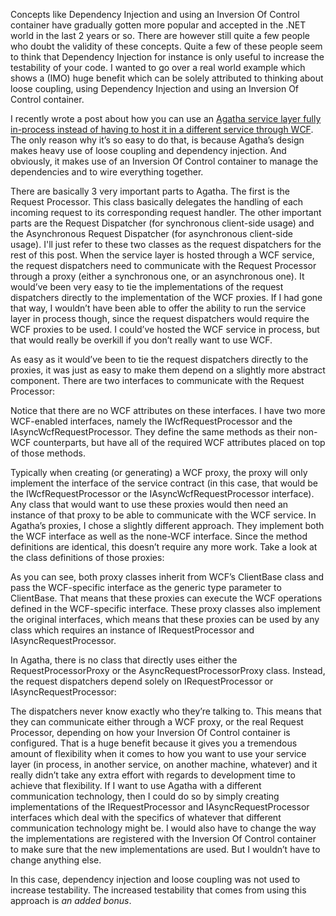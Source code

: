 Concepts like Dependency Injection and using an Inversion Of Control container have gradually gotten more popular and accepted in the .NET world in the last 2 years or so. There are however still quite a few people who doubt the validity of these concepts. Quite a few of these people seem to think that Dependency Injection for instance is only useful to increase the testability of your code. I wanted to go over a real world example which shows a (IMO) huge benefit which can be solely attributed to thinking about loose coupling, using Dependency Injection and using an Inversion Of Control container.

I recently wrote a post about how you can use an <a href="/blog/2009/12/running-an-agatha-service-layer-in-process-without-wcf/" target="_blank">Agatha service layer fully in-process instead of having to host it in a different service through WCF</a>. The only reason why it’s so easy to do that, is because Agatha’s design makes heavy use of loose coupling and dependency injection. And obviously, it makes use of an Inversion Of Control container to manage the dependencies and to wire everything together.

There are basically 3 very important parts to Agatha. The first is the Request Processor. This class basically delegates the handling of each incoming request to its corresponding request handler. The other important parts are the Request Dispatcher (for synchronous client-side usage) and the Asynchronous Request Dispatcher (for asynchronous client-side usage). I'll just refer to these two classes as the request dispatchers for the rest of this post. When the service layer is hosted through a WCF service, the request dispatchers need to communicate with the Request Processor through a proxy (either a synchronous one, or an asynchronous one). It would’ve been very easy to tie the implementations of the request dispatchers directly to the implementation of the WCF proxies. If I had gone that way, I wouldn’t have been able to offer the ability to run the service layer in process though, since the request dispatchers would require the WCF proxies to be used. I could’ve hosted the WCF service in process, but that would really be overkill if you don’t really want to use WCF.

As easy as it would’ve been to tie the request dispatchers directly to the proxies, it was just as easy to make them depend on a slightly more abstract component. There are two interfaces to communicate with the Request Processor:

<script src="https://gist.github.com/3685672.js?file=s1.cs"></script>

Notice that there are no WCF attributes on these interfaces. I have two more WCF-enabled interfaces, namely the IWcfRequestProcessor and the IAsyncWcfRequestProcessor. They define the same methods as their non-WCF counterparts, but have all of the required WCF attributes placed on top of those methods.

Typically when creating (or generating) a WCF proxy, the proxy will only implement the interface of the service contract (in this case, that would be the IWcfRequestProcessor or the IAsyncWcfRequestProcessor interface). Any class that would want to use these proxies would then need an instance of that proxy to be able to communicate with the WCF service. In Agatha’s proxies, I chose a slightly different approach. They implement both the WCF interface as well as the none-WCF interface. Since the method definitions are identical, this doesn’t require any more work. Take a look at the class definitions of those proxies:

<script src="https://gist.github.com/3685672.js?file=s2.cs"></script>

As you can see, both proxy classes inherit from WCF’s ClientBase class and pass the WCF-specific interface as the generic type parameter to ClientBase. That means that these proxies can execute the WCF operations defined in the WCF-specific interface. These proxy classes also implement the original interfaces, which means that these proxies can be used by any class which requires an instance of IRequestProcessor and IAsyncRequestProcessor.

In Agatha, there is no class that directly uses either the RequestProcessorProxy or the AsyncRequestProcessorProxy class. Instead, the request dispatchers depend solely on IRequestProcessor or IAsyncRequestProcessor:

<script src="https://gist.github.com/3685672.js?file=s3.cs"></script>

The dispatchers never know exactly who they’re talking to. This means that they can communicate either through a WCF proxy, or the real Request Processor, depending on how your Inversion Of Control container is configured. That is a huge benefit because it gives you a tremendous amount of flexibility when it comes to how you want to use your service layer (in process, in another service, on another machine, whatever) and it really didn’t take any extra effort with regards to development time to achieve that flexibility. If I want to use Agatha with a different communication technology, then I could do so by simply creating implementations of the IRequestProcessor and IAsyncRequestProcessor interfaces which deal with the specifics of whatever that different communication technology might be. I would also have to change the way the implementations are registered with the Inversion Of Control container to make sure that the new implementations are used. But I wouldn’t have to change anything else.

In this case, dependency injection and loose coupling was not used to increase testability. The increased testability that comes from using this approach is <em>an added bonus</em>.</p>